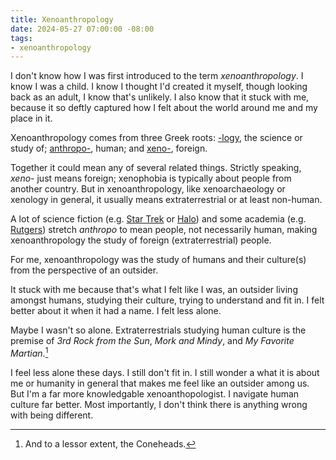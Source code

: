 ```yaml
---
title: Xenoanthropology
date: 2024-05-27 07:00:00 -08:00
tags:
- xenoanthropology
---
```


I don't know how I was first introduced to the term *xenoanthropology*. I know I was a child. I know I thought I'd created it myself, though looking back as an adult, I know that's unlikely. I also know that it stuck with me, because it so deftly captured how I felt about the world around me and my place in it.

Xenoanthropology comes from three Greek roots: [-logy](https://www.merriam-webster.com/dictionary/-logy), the science or study of; [anthropo-](https://www.merriam-webster.com/dictionary/anthropo-), human; and [xeno-](https://www.merriam-webster.com/dictionary/xen-), foreign.

Together it could mean any of several related things. Strictly speaking, *xeno-* just means foreign; xenophobia is typically about people from another country. But in xenoanthropology, like xenoarchaeology or xenology in general, it usually means extraterrestrial or at least non-human.

A lot of science fiction (e.g. [Star Trek](https://memory-alpha.fandom.com/wiki/Xenoanthropologist) or [Halo](https://www.halopedia.org/Xenoanthropology)) and some academia (e.g. [Rutgers](https://honorscollege.rutgers.edu/xenoanthropology)) stretch *anthropo* to mean people, not necessarily human, making xenoanthropology the study of foreign (extraterrestrial) people.

For me, xenoanthropology was the study of humans and their culture(s) from the perspective of an outsider.

It stuck with me because that's what I felt like I was, an outsider living amongst humans, studying their culture, trying to understand and fit in. I felt better about it when it had a name. I felt less alone.

Maybe I wasn't so alone. Extraterrestrials studying human culture is the premise of *3rd Rock from the Sun*, *Mork and Mindy*, and *My Favorite Martian*.[^coneheads]

I feel less alone these days. I still don't fit in. I still wonder a what it is about me or humanity in general that makes me feel like an outsider among us. But I'm a far more knowledgable xenoanthopologist. I navigate human culture far better. Most importantly, I don't think there is anything wrong with being different.

[^coneheads]: And to a lessor extent, the Coneheads.

